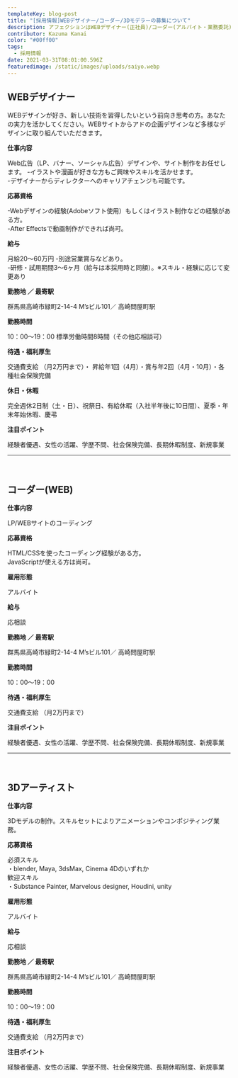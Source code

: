 ```yaml
---
templateKey: blog-post
title: "[採用情報]WEBデザイナー/コーダー/3Dモデラーの募集について"
description: アフェクションはWEBデザイナー(正社員)/コーダー(アルバイト・業務委託)/3Dモデラー(アルバイト・業務委託)を募集しています。
contributor: Kazuma Kanai
color: "#00ff00"
tags:
  - 採用情報
date: 2021-03-31T08:01:00.596Z
featuredimage: /static/images/uploads/saiyo.webp
---
```

## WEBデザイナー
WEBデザインが好き、新しい技術を習得したいという前向き思考の方。あなたの実力を活かしてください。WEBサイトからアドの企画デザインなど多様なデザインに取り組んでいただきます。

**仕事内容**

Web広告（LP、バナー、ソーシャル広告）デザインや、サイト制作をお任せします。
-イラストや漫画が好きな方もご興味やスキルを活かせます。  
-デザイナーからディレクターへのキャリアチェンジも可能です。

**応募資格**

-Webデザインの経験(Adobeソフト使用）もしくはイラスト制作などの経験がある方。  
-After Effectsで動画制作ができれば尚可。

**給与**

月給20〜60万円
-別途営業賞与などあり。  
-研修・試用期間3～6ヶ月（給与は本採用時と同額）。※スキル・経験に応じて変更あり

**勤務地 ／ 最寄駅**

群馬県高崎市緑町2-14-4 M’sビル101／ 高崎問屋町駅

**勤務時間**

10：00〜19：00 標準労働時間8時間（その他応相談可）

**待遇・福利厚生**

交通費支給 （月2万円まで）・ 昇給年1回（4月）・賞与年2回（4月・10月）・各種社会保険完備

**休日・休暇**

完全週休2日制（土・日）、祝祭日、有給休暇（入社半年後に10日間）、夏季・年末年始休暇、慶弔


**注目ポイント**




経験者優遇、女性の活躍、学歴不問、社会保険完備、長期休暇制度、新規事業
***
<br>





## コーダー(WEB)

**仕事内容**

LP/WEBサイトのコーディング

**応募資格**

HTML/CSSを使ったコーディング経験がある方。<br>JavaScriptが使える方は尚可。

**雇用形態**

アルバイト

**給与**

応相談

**勤務地 ／ 最寄駅**

群馬県高崎市緑町2-14-4 M’sビル101／ 高崎問屋町駅

**勤務時間**

10：00〜19：00 

**待遇・福利厚生**

交通費支給 （月2万円まで）

**注目ポイント**



経験者優遇、女性の活躍、学歴不問、社会保険完備、長期休暇制度、新規事業

***
<br>



## 3Dアーティスト

**仕事内容**

3Dモデルの制作。スキルセットによりアニメーションやコンポジティング業務。

**応募資格**

必須スキル  
・blender, Maya, 3dsMax,  Cinema 4Dのいずれか  
歓迎スキル  
・Substance Painter, Marvelous designer, Houdini, unity


**雇用形態**

アルバイト

**給与**

応相談

**勤務地 ／ 最寄駅**

群馬県高崎市緑町2-14-4 M’sビル101／ 高崎問屋町駅

**勤務時間**

10：00〜19：00 

**待遇・福利厚生**

交通費支給 （月2万円まで）

**注目ポイント**



経験者優遇、女性の活躍、学歴不問、社会保険完備、長期休暇制度、新規事業